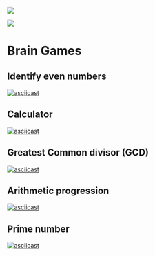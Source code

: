 <a href="https://codeclimate.com/github/temir-cs/frontend-project-lvl1" target="_blank"><img src="https://api.codeclimate.com/v1/badges/a99a88d28ad37a79dbf6/maintainability"/></a>

<a href="https://github.com/temir-cs/frontend-project-lvl1/actions" target="_blank"><img src="https://github.com/temir-cs/frontend-project-lvl1/workflows/Linter%20on%20push/badge.svg"/></a>


# Brain Games
## Identify even numbers
[![asciicast](https://asciinema.org/a/b4DeKrIm0k0sf2Snoq9mzDxsp.svg)](https://asciinema.org/a/b4DeKrIm0k0sf2Snoq9mzDxsp)
## Calculator
[![asciicast](https://asciinema.org/a/Q7Ja7L6VP6H0sCAGsWJ9iO2gi.svg)](https://asciinema.org/a/Q7Ja7L6VP6H0sCAGsWJ9iO2gi)
## Greatest Common divisor (GCD)
[![asciicast](https://asciinema.org/a/oBSzOLZyqAQWPT4SrGa6kIPbz.svg)](https://asciinema.org/a/oBSzOLZyqAQWPT4SrGa6kIPbz)
## Arithmetic progression
[![asciicast](https://asciinema.org/a/c37BWFuHCD2JCFm2JXAWvUUmd.svg)](https://asciinema.org/a/c37BWFuHCD2JCFm2JXAWvUUmd)
## Prime number
[![asciicast](https://asciinema.org/a/G8tehcVLJmPsKLOJ7Wmb9I4Pu.svg)](https://asciinema.org/a/G8tehcVLJmPsKLOJ7Wmb9I4Pu)
